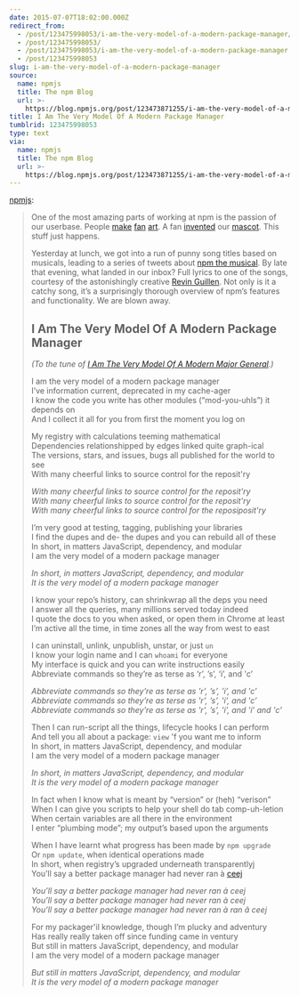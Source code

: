 ```yaml
---
date: 2015-07-07T18:02:00.000Z
redirect_from:
  - /post/123475998053/i-am-the-very-model-of-a-modern-package-manager/
  - /post/123475998053/
  - /post/123475998053/i-am-the-very-model-of-a-modern-package-manager
  - /post/123475998053
slug: i-am-the-very-model-of-a-modern-package-manager
source:
  name: npmjs
  title: The npm Blog
  url: >-
    https://blog.npmjs.org/post/123473871255/i-am-the-very-model-of-a-modern-package-manager
title: I Am The Very Model Of A Modern Package Manager
tumblrid: 123475998053
type: text
via:
  name: npmjs
  title: The npm Blog
  url: >-
    https://blog.npmjs.org/post/123473871255/i-am-the-very-model-of-a-modern-package-manager
---
```

<p><a href="http://blog.npmjs.org/post/123473871255/i-am-the-very-model-of-a-modern-package-manager" class="tumblr_blog">npmjs</a>:</p>

<blockquote><p>One of the most amazing parts of working at npm is the passion of our userbase. People <a href="https://m2.behance.net/rendition/pm/16725633/disp/427850735f13a8a6201bf8385865a5b9.png">make</a> <a href="https://www.dropbox.com/s/jxtqp7he67msrz9/Slide10.jpg?dl=0">fan</a> <a href="http://siliconangle.com/files/2012/01/coronation.png">art</a>. A fan <a href="https://twitter.com/itsJonQ/status/476424460338094080">invented</a> our <a href="https://dl.dropboxusercontent.com/u/547671/GIFs/npm-wombat-naked.png">mascot</a>. This stuff just happens.</p>

<p>Yesterday at lunch, we got into a run of punny song titles based on musicals, leading to a series of tweets about <a href="https://twitter.com/search?q=%23npmthemusical&amp;src=typd">npm the musical</a>. By late that evening, what landed in our inbox? Full lyrics to one of the songs, courtesy of the astonishingly creative <a href="https://twitter.com/revin">Revin Guillen</a>. Not only is it a catchy song, it’s a surprisingly thorough overview of npm’s features and functionality. We are blown away.</p>

<h2>I Am The Very Model Of A Modern Package Manager</h2>

<p><em>(To the tune of <a href="https://www.youtube.com/watch?v=zSGWoXDFM64&amp;feature=youtu.be&amp;t=51s">I Am The Very Model Of A Modern Major General</a>.)</em></p>

<p>I am the very model of a modern package manager<br/>
I’ve information current, deprecated in my cache-ager<br/>
I know the code you write has other modules (“mod-you-uhls”) it depends on<br/>
And I collect it all for you from first the moment you log on</p>

<p>My registry with calculations teeming mathematical<br/>
Dependencies relationshipped by edges linked quite graph-ical<br/>
The versions, stars, and issues, bugs all published for the world to see<br/>
With many cheerful links to source control for the reposit'ry</p>

<p><em>With many cheerful links to source control for the reposit'ry</em><br/><em>With many cheerful links to source control for the reposit'ry</em><br/><em>With many cheerful links to source control for the reposiposit'ry</em></p>

<p>I’m very good at testing, tagging, publishing your libraries<br/>
I find the dupes and de- the dupes and you can rebuild all of these<br/>
In short, in matters JavaScript, dependency, and modular<br/>
I am the very model of a modern package manager</p>

<p><em>In short, in matters JavaScript, dependency, and modular</em><br/><em>It is the very model of a modern package manager</em></p>

<p>I know your repo’s history, can shrinkwrap all the deps you need<br/>
I answer all the queries, many millions served today indeed<br/>
I quote the docs to you when asked, or open them in Chrome at least<br/>
I’m active all the time, in time zones all the way from west to east</p>

<p>I can uninstall, unlink, unpublish, unstar, or just <code>un</code><br/>
I know your login name and I can <code>whoami</code> for everyone<br/>
My interface is quick and you can write instructions easily<br/>
Abbreviate commands so they’re as terse as ‘r’, ’s’, &lsquo;i’, and 'c’</p>

<p><em>Abbreviate commands so they’re as terse as 'r’, ’s’, 'i’, and 'c’</em><br/><em>Abbreviate commands so they’re as terse as 'r’, ’s’, 'i’, and 'c’</em><br/><em>Abbreviate commands so they’re as terse as 'r’, ’s’, 'i’, and 'i’ and 'c’</em></p>

<p>Then I can run-script all the things, lifecycle hooks I can perform<br/>
And tell you all about a package: <code>view</code> 'f you want me to inform<br/>
In short, in matters JavaScript, dependency, and modular<br/>
I am the very model of a modern package manager</p>

<p><em>In short, in matters JavaScript, dependency, and modular</em><br/><em>It is the very model of a modern package manager</em></p>

<p>In fact when I know what is meant by “version” or (heh) “verison”<br/>
When I can give you scripts to help your shell do tab comp-uh-letion<br/>
When certain variables are all there in the environment<br/>
I enter “plumbing mode”; my output’s based upon the arguments</p>

<p>When I have learnt what progress has been made by <code>npm upgrade</code><br/>
Or <code>npm update</code>, when identical operations made<br/>
In short, when registry’s upgraded underneath transparentlyj<br/>
You’ll say a better package manager had never ran à <a href="https://twitter.com/ceejbot">ceej</a></p>

<p><em>You’ll say a better package manager had never ran à ceej</em><br/><em>You’ll say a better package manager had never ran à ceej</em><br/><em>You’ll say a better package manager had never ran à ran â ceej</em></p>

<p>For my packager'il knowledge, though I’m plucky and adventury<br/>
Has really really taken off since funding came in ventury<br/>
But still in matters JavaScript, dependency, and modular<br/>
I am the very model of a modern package manager</p>

<p><em>But still in matters JavaScript, dependency, and modular</em><br/><em>It is the very model of a modern package manager</em></p></blockquote>
